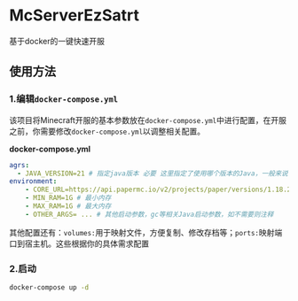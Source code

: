 # McServerEzSatrt
基于docker的一键快速开服

## 使用方法

### 1.编辑`docker-compose.yml`

该项目将Minecraft开服的基本参数放在`docker-compose.yml`中进行配置，在开服之前，你需要修改`docker-compose.yml`以调整相关配置。  

**docker-compose.yml**
```yml
agrs:
  - JAVA_VERSION=21 # 指定java版本 必要 这里指定了使用哪个版本的Java，一般来说，1.18以下可以使用17，1.18以上使用21
environment:
    - CORE_URL=https://api.papermc.io/v2/projects/paper/versions/1.18.2/builds/388/downloads/paper-1.18.2-388.jar  # 核心下载直链，当docker启动时，会自动下载服务器核心，避免了配置繁琐。你需要确保填入的连接能下载相关文件。这里使用paper的1.18.2的服务器核心为例
    - MIN_RAM=1G # 最小内存
    - MAX_RAM=1G # 最大内存
    - OTHER_ARGS= ... # 其他启动参数，gc等相关Java启动参数，如不需要则注释
```

其他配置还有：`volumes:`用于映射文件，方便复制、修改存档等；`ports:`映射端口到宿主机。这些根据你的具体需求配置

### 2.启动

```bash
docker-compose up -d
```
